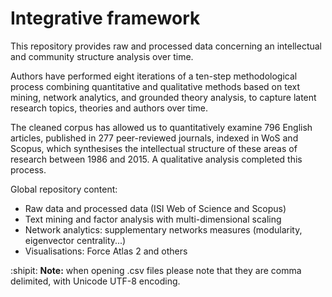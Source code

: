 # Integrative framework



This repository provides raw and processed data concerning an intellectual and community structure analysis over time. 

Authors have performed eight iterations of a ten-step methodological process combining quantitative and qualitative methods based on text mining, network analytics, and grounded theory analysis, to capture latent research topics, theories and authors over time. 

The cleaned corpus has allowed us to quantitatively examine 796 English articles, published in 277 peer-reviewed journals, indexed in WoS and Scopus, which synthesises the intellectual structure of these areas of research between 1986 and 2015. A qualitative analysis completed this process.

Global repository content:


* Raw data and processed data (ISI Web of Science and Scopus)
* Text mining and factor analysis with multi-dimensional scaling
* Network analytics: supplementary networks measures (modularity, eigenvector centrality...) 
* Visualisations: Force Atlas 2 and others



:shipit: **Note:** when opening .csv files please note that they are comma delimited, with Unicode UTF-8 encoding.

